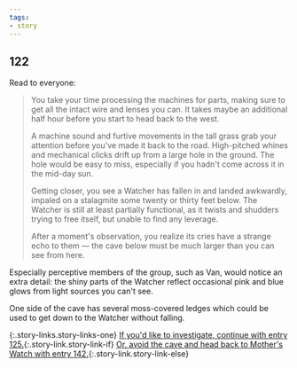 ```yaml
---
tags:
- story
---
```


## 122

Read to everyone:

> You take your time processing the machines for parts, making sure to get all the intact wire and lenses you can.
> It takes maybe an additional half hour before you start to head back to the west.
> 
> A machine sound and furtive movements in the tall grass grab your attention before you've made it back to the road.
> High-pitched whines and mechanical clicks drift up from a large hole in the ground.
> The hole would be easy to miss, especially if you hadn't come across it in the mid-day sun.
>
> Getting closer, you see a Watcher has fallen in and landed awkwardly, impaled on a stalagmite some twenty or thirty feet below.
> The Watcher is still at least partially functional, as it twists and shudders trying to free itself, but unable to find any leverage.
>
> After a moment's observation, you realize its cries have a strange echo to them — the cave below must be much larger than you can see from here.

Especially perceptive members of the group, such as Van, would notice an extra detail: <span class="spoiler">the shiny parts of the Watcher reflect occasional pink and blue glows from light sources you can't see</span>.

One side of the cave has several moss-covered ledges which could be used to get down to the Watcher without falling.

{:.story-links.story-links-one}
[If you'd like to investigate, continue with entry 125.](125-investigate.md){:.story-link.story-link-if}
[Or, avoid the cave and head back to Mother's Watch with entry 142.](142-avoid-the-cave.md){:.story-link.story-link-else}

